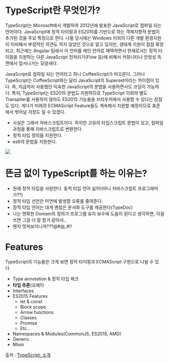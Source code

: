 # TypeScript란 무엇인가?

TypeScript는 Microsoft에서 개발하여 2012년에 발표한 JavaScript로 컴파일 되는 언어이다.
 JavaScript에 정적 타이핑과 ES2015를 기반으로 하는 객체지향적 문법이 추가된 것을 주요 특징으로 한다.
나올 당시에는 Windows 이외의 다른 개발 환경지원이 미비해서 부정적인 의견도 적지 않았던 것으로 알고 
있지만, 생태계 지원이 점점 확장되고, 최근에는 Angular 팀에서 이 언어를 메인 언어로 채택하면서 현재로서는
 정적 타이핑을 지원하는 다른 JavaScript 전처리기(Flow 등)에 비해서 커뮤니티나 안정성 측면에서
  앞서나가는 모양새다.

JavaScript로 컴파일 되는 언어라고 하니 CoffeeScript가 떠오른다. 그러나 TypeScript는
 CoffeeScript와는 달리 JavaScript의 Superset이라는 차이점이 있다. 즉, 지금까지 사용했던 익숙한
  JavaScript의 문법을 사용하면서도 코딩이 가능하다. 특히, TypeScript는 ES2015 문법도 지원하므로
   TypeScript 이외의 별도 Transpiler를 사용하지 않아도 ES2015 기능들을 브라우저에서
    사용할 수 있다는 장점도 있다. 게다가 미래의 ECMAScript Feature들도 계속해서 지원할 예정이므로
표준에서 벗어날 걱정도 덜 수 있겠다.

* 사실은 그래서 자바스크립트이다. 하지만 고유의 타입스크립트 문법이 있고, 컴파일 과정을 통해 자바스크립트로 변환한다
* 정적 타입 정의를 지원한다.
* es6의 문법을 지원한다.

<img src="https://hyunseob.github.io/images/ts-es6-es5.png"/>

# 뜬금 없이 TypeScript를 하는 이유는?
* 원래 정적 타입을 사랑한다. 동적 타입 언어 싫어!(아니 자바스크립트 프로그래머가??)
* 정적 타입 선언은 미연에 발생할 오류를 줄여준다.
* 정적 타입 언어는 대게 괜찮은 문서화 도구를 제공한다(TypeDoc)
* 나는 명확한 Domain의 정의가 프로그램 유지 보수에 도움이 된다고 생각하면, 이걸 쓰면 그걸 더 잘 할거 같아서..
* 왠지 멋져보이니까???@#@_#!!

# Features

TypeScript의 기능들은 크게 보면 정적 타이핑과 ECMAScript 구현으로 나뉠 수 있다.

* Type annotation & 정적 타입 체크
* **타입 추론**(오예!!)
* Interfaces
* ES2015 Features
  - let & const
  - Block scope
  - Arrow functions
  - Classes
  - Promise
  - Etc…
* Namespaces & Modules(CommonJS, ES2015, AMD)
* Generic
* Mixin


출처 : [TypeScript: 소개](https://hyunseob.github.io/2016/09/25/typescript-introduction/)
